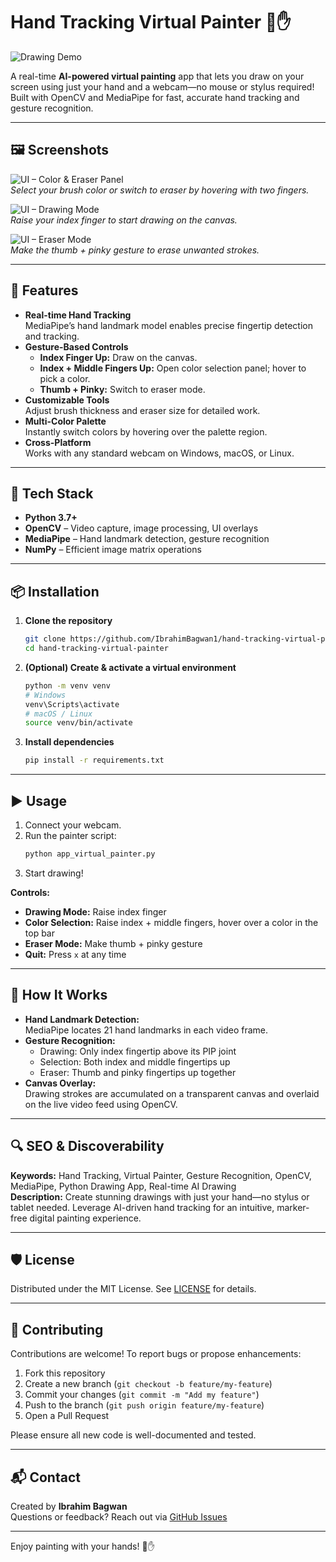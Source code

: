 # Hand Tracking Virtual Painter 🎨✋

![Drawing Demo](assets/ui/vid.gif)

A real-time **AI-powered virtual painting** app that lets you draw on your screen using just your hand and a webcam—no mouse or stylus required! Built with OpenCV and MediaPipe for fast, accurate hand tracking and gesture recognition.

---

## 🖼️ Screenshots

![UI – Color & Eraser Panel](assets/ui/img1.png)  
*Select your brush color or switch to eraser by hovering with two fingers.*

![UI – Drawing Mode](assets/ui/img2.png)  
*Raise your index finger to start drawing on the canvas.*

![UI – Eraser Mode](assets/ui/img3.png)  
*Make the thumb + pinky gesture to erase unwanted strokes.*

---

## 🚀 Features

- **Real-time Hand Tracking**  
  MediaPipe’s hand landmark model enables precise fingertip detection and tracking.
- **Gesture-Based Controls**  
  - **Index Finger Up:** Draw on the canvas.
  - **Index + Middle Fingers Up:** Open color selection panel; hover to pick a color.
  - **Thumb + Pinky:** Switch to eraser mode.
- **Customizable Tools**  
  Adjust brush thickness and eraser size for detailed work.
- **Multi-Color Palette**  
  Instantly switch colors by hovering over the palette region.
- **Cross-Platform**  
  Works with any standard webcam on Windows, macOS, or Linux.

---

## 🧰 Tech Stack

- **Python 3.7+**
- **OpenCV** – Video capture, image processing, UI overlays
- **MediaPipe** – Hand landmark detection, gesture recognition
- **NumPy** – Efficient image matrix operations

---

## 📦 Installation

1. **Clone the repository**
   ```bash
   git clone https://github.com/IbrahimBagwan1/hand-tracking-virtual-painter.git
   cd hand-tracking-virtual-painter
   ```

2. **(Optional) Create & activate a virtual environment**
   ```bash
   python -m venv venv
   # Windows
   venv\Scripts\activate
   # macOS / Linux
   source venv/bin/activate
   ```

3. **Install dependencies**
   ```bash
   pip install -r requirements.txt
   ```

---

## ▶️ Usage

1. Connect your webcam.
2. Run the painter script:
   ```bash
   python app_virtual_painter.py
   ```
3. Start drawing!

**Controls:**
- **Drawing Mode:** Raise index finger
- **Color Selection:** Raise index + middle fingers, hover over a color in the top bar
- **Eraser Mode:** Make thumb + pinky gesture
- **Quit:** Press `x` at any time

---

## 🎯 How It Works

- **Hand Landmark Detection:**  
  MediaPipe locates 21 hand landmarks in each video frame.
- **Gesture Recognition:**  
  - Drawing: Only index fingertip above its PIP joint
  - Selection: Both index and middle fingertips up
  - Eraser: Thumb and pinky fingertips up together
- **Canvas Overlay:**  
  Drawing strokes are accumulated on a transparent canvas and overlaid on the live video feed using OpenCV.

---

## 🔍 SEO & Discoverability

**Keywords:** Hand Tracking, Virtual Painter, Gesture Recognition, OpenCV, MediaPipe, Python Drawing App, Real-time AI Drawing  
**Description:** Create stunning drawings with just your hand—no stylus or tablet needed. Leverage AI-driven hand tracking for an intuitive, marker-free digital painting experience.

---

## 🛡️ License

Distributed under the MIT License. See [LICENSE](LICENSE) for details.

---

## 🙌 Contributing

Contributions are welcome! To report bugs or propose enhancements:

1. Fork this repository
2. Create a new branch (`git checkout -b feature/my-feature`)
3. Commit your changes (`git commit -m "Add my feature"`)
4. Push to the branch (`git push origin feature/my-feature`)
5. Open a Pull Request

Please ensure all new code is well-documented and tested.

---

## 📬 Contact

Created by **Ibrahim Bagwan**  
Questions or feedback? Reach out via [GitHub Issues](https://github.com/IbrahimBagwan1/hand-tracking-virtual-painter/issues) 

---

Enjoy painting with your hands! 🎨✋